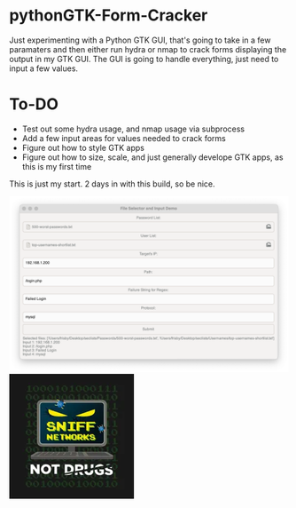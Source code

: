 # pythonGTK-Form-Cracker
Just experimenting with a Python GTK GUI, that's going to take in a few paramaters and then either run hydra or nmap to crack forms displaying the output in my GTK GUI. The GUI is going to handle everything, just need to input a few values.

# To-DO
- Test out some hydra usage, and nmap usage via subprocess
- Add a few input areas for values needed to crack forms
- Figure out how to style GTK apps
- Figure out how to size, scale, and just generally develope GTK apps, as this is my first time


This is just my start. 2 days in with this build, so be nice.

![PythonGTK](./images/pythonGTK.png)
![sniffNetworksNotDrugs](./images/sniffnetworksnotdrugs.webp)